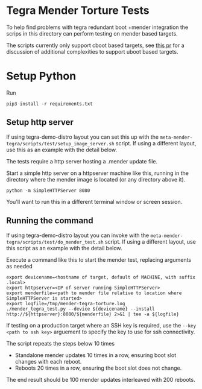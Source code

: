 # Tegra Mender Torture Tests

To help find problems with tegra redundant boot +mender integration
the scrips in this directory can perform testing on mender based targets.

The scripts currently only support cboot based targets, see [this pr](https://github.com/BoulderAI/meta-mender-community/pull/1)
for a discussion of additional complexities to support uboot based targets.

# Setup Python

Run 
```
pip3 install -r requirements.txt
```

## Setup http server

If using tegra-demo-distro layout you can set this up with the 
`meta-mender-tegra/scripts/test/setup_image_server.sh` script.
If using a different layout, use this as an example with the detail below.

The tests require a http server hosting a .mender update file.

Start a simple http server on a httpserver machine like this, running in 
the directory where the mender image is located (or any directory above it).
```
python -m SimpleHTTPServer 8080
```
You'll want to run this in a different terminal window or screen session.


## Running the command

If using tegra-demo-distro layout you can invoke with the
`meta-mender-tegra/scripts/test/do_mender_test.sh` script.
If using a different layout, use this script as an example with the detail below.

Execute a command like this to start the mender test, replacing arguments as needed
```
export devicename=<hostname of target, default of MACHINE, with suffix .local>
export httpserver=<IP of server running SimpleHTTPServer>
export menderfile=<path to mender file relative to location where SimpleHTTPServer is started>
export logfile=/tmp/mender-tegra-torture.log
./mender_tegra_test.py --device ${devicename} --install http://${httpserver}:8080/${menderfile} 2>&1 | tee -a ${logfile}
```

If testing on a production target where an SSH key is required, use the `--key <path to ssh key>` arguement
to specify the key to use for ssh connectivity.

The script repeats the steps below 10 times
* Standalone mender updates 10 times in a row, ensuring boot slot changes with each reboot.
* Reboots 20 times in a row, ensuring the boot slot does not change.

The end result should be 100 mender updates interleaved with 200 reboots.
